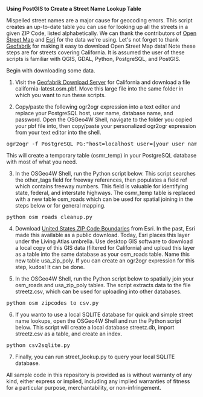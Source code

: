 <b>Using PostGIS to Create a Street Name Lookup Table</b>

Mispelled street names are a major cause for geocoding errors. This script creates an up-to-date table you can use for looking up all the streets in a given ZIP Code, listed alphabetically. We can thank the contributors of <a href="https://wiki.openstreetmap.org">Open Street Map</a> and <a href="https://www.esri.com">Esri</a> for the data we're using. Let's not forget to thank <a href="https://www.geofabrik.de">Geofabrik</a> for making it easy to download Open Street Map data! Note these steps are for streets covering California. It is assumed the user of these scripts is familiar with QGIS, GDAL, Python, PostgreSQL, and PostGIS.

Begin with downloading some data.

1. Visit the <a href="https://download.geofabrik.de/north-america/us/california.html">Geofabrik Download Server</a> for California and download a file california-latest.osm.pbf. Move this large file into the same folder in which you want to run these scripts.

2. Copy/paste the following ogr2ogr expression into a text editor and replace your PostgreSQL host, user name, database name, and password. Open the OSGeo4W Shell, navigate to the folder you copied your pbf file into, then copy/paste your personalized ogr2ogr expression from your text editor into the shell.
<pre>
ogr2ogr -f PostgreSQL PG:"host=localhost user=[your user name] password=[your password] dbname=[your database name]" california-latest.osm.pbf -sql "select osm_id, name, highway, z_order, other_tags from lines where highway is not null" -nln osmr_temp -lco GEOMETRY_NAME=geom
</pre>

This will create a temporary table (osmr_temp) in your PostgreSQL database with most of what you need.

3. In the OSGeo4W Shell, run the Python script below. This script searches the other_tags field for freeway references, then populates a field ref which contains freeway numbers. This field is valuable for identifying state, federal, and interstate highways. The osmr_temp table is replaced with a new table osm_roads which can be used for spatial joining in the steps below or for general mapping.
<pre>
python osm_roads_cleanup.py
</pre>

4. Download <a href="https://www.arcgis.com/home/item.html?id=91379236cdca4fd88f3682283f63953e#overview">United States ZIP Code Boundaries</a> from Esri. In the past, Esri made this available as a public download. Today, Esri places this layer under the Living Atlas umbrella. Use desktop GIS software to download a local copy of this GIS data (filtered for California) and upload this layer as a table into the same database as your osm_roads table. Name this new table usa_zip_poly. If you can create an ogr2ogr expression for this step, kudos! It can be done.

5. In the OSGeo4W Shell, run the Python script below to spatially join your osm_roads and usa_zip_poly tables. The script extracts data to the file streetz.csv, which can be used for uploading into other databases.
<pre>
python osm_zipcodes_to_csv.py
</pre>

6. If you wanto to use a local SQLITE database for quick and simple street name lookups, open the OSGeo4W Shell and run the Python script below. This script will create a local database streetz.db, import streetz.csv as a table, and create an index.
<pre>
python csv2sqlite.py
</pre>

7. Finally, you can run street_lookup.py to query your local SQLITE database.

All sample code in this repository is provided as is without warranty of any kind, either express or implied, including any implied warranties of fitness for a particular purpose, merchantability, or non-infringement.
